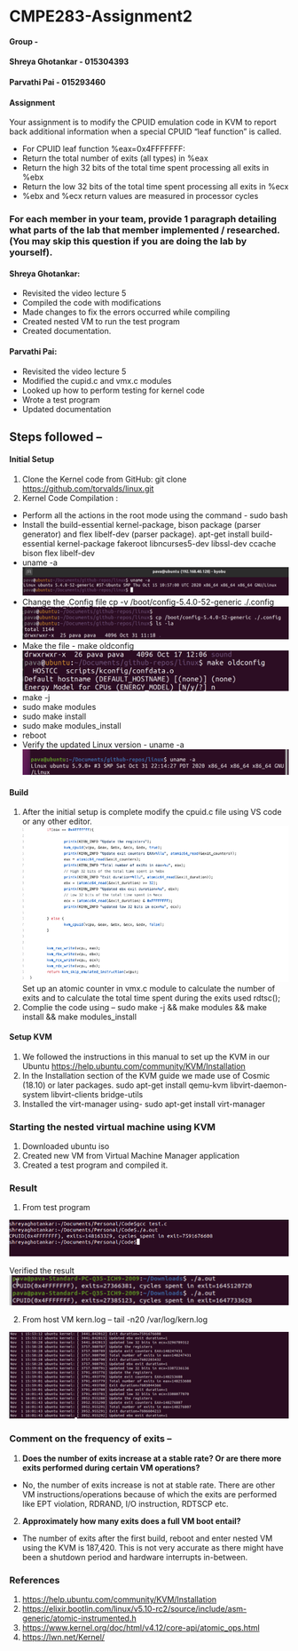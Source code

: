 # CMPE283-Assignment2
#### Group -
#### Shreya Ghotankar - 015304393
#### Parvathi Pai - 015293460


#### Assignment
Your assignment is to modify the CPUID emulation code in KVM to report back additional information
when a special CPUID “leaf function” is called.
* For CPUID leaf function %eax=0x4FFFFFFF:
* Return the total number of exits (all types) in %eax
* Return the high 32 bits of the total time spent processing all exits in %ebx
* Return the low 32 bits of the total time spent processing all exits in %ecx
* %ebx and %ecx return values are measured in processor cycles

### For each member in your team, provide 1 paragraph detailing what parts of the lab that member implemented / researched. (You may skip this question if you are doing the lab by yourself).

#### Shreya Ghotankar:
* Revisited the video lecture 5
* Compiled the code with modifications
* Made changes to fix the errors occurred while compiling
* Created nested VM to run the test program
* Created documentation.

#### Parvathi Pai:
* Revisited the video lecture 5
* Modified the cupid.c and vmx.c modules
* Looked up how to perform testing for kernel code
* Wrote a test program
* Updated documentation

## Steps followed –
#### Initial Setup
1. Clone the Kernel code from GitHub: git clone https://github.com/torvalds/linux.git
2. Kernel Code Compilation :
* Perform all the actions in the root mode using the command - sudo bash
* Install the build-essential kernel-package,  bison package (parser generator) and flex libelf-dev (parser package).
  apt-get install build-essential kernel-package fakeroot libncurses5-dev libssl-dev ccache bison flex libelf-dev
* uname -a
  <img src="pictures/picture2.png"/>
* Change the .Config file
  cp -v /boot/config-5.4.0-52-generic ./.config
  <img src="pictures/picture3.png"/>
*  Make the file - make oldconfig
   <img src="pictures/picture4.png"/>
* make -j
* sudo make modules
* sudo make install
* sudo make modules_install
* reboot
* Verify the updated Linux version - uname -a
  <img src="pictures/picture7.png"/>

#### Build
1. After the initial setup is complete modify the cpuid.c file using VS code or any other editor.
     <img src="pictures/picture8.png"/>
  Set up an atomic counter in vmx.c module to calculate the number of exits and to calculate the total time spent during the exits used rdtsc();
2. Complie the code using – sudo make -j && make modules && make install && make modules_install

#### Setup KVM
1. We followed the instructions in this manual to set up the KVM in our Ubuntu 
   https://help.ubuntu.com/community/KVM/Installation
2. In the  Installation section of the KVM guide we made use of Cosmic (18.10) or later packages.
   sudo apt-get install qemu-kvm libvirt-daemon-system libvirt-clients bridge-utils
3. Installed the virt-manager using- 
   sudo apt-get install virt-manager

### Starting the nested virtual machine using KVM

1) Downloaded ubuntu iso
2) Created new VM from Virtual Machine Manager application
3) Created a test program and compiled it.

### Result

1. From test program
<img src="pictures/testing.png"/>

Verified the result
<img src="pictures/picture9.png"/>

2. From host VM kern.log – tail -n20 /var/log/kern.log
<img src="pictures/log.png"/>

### Comment on the frequency of exits –

  1. <b> Does the number of exits increase at a stable rate? Or are there more exits performed during certain VM operations?</b>

  *  No, the number of exits increase is not at stable rate. There are other VM instructions/operations because of which the exits are performed like EPT violation, RDRAND, I/O instruction, RDTSCP etc.

  2. <b>Approximately how many exits does a full VM boot entail?</b>

  * The number of exits after the first build, reboot and enter nested VM using the KVM is 187,420. This is not very accurate as there might have been a shutdown period and hardware interrupts in-between.

### References
1. https://help.ubuntu.com/community/KVM/Installation
2. https://elixir.bootlin.com/linux/v5.10-rc2/source/include/asm-generic/atomic-instrumented.h
3. https://www.kernel.org/doc/html/v4.12/core-api/atomic_ops.html
4. https://lwn.net/Kernel/
